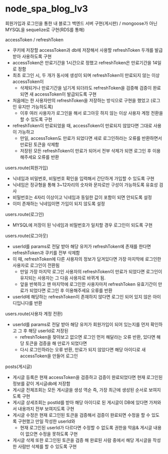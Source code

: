 # node_spa_blog_lv3
회원가입과 로그인을 통한 내 블로그 백엔드 서버 구현(게시판)
/ mongoose가 아닌 MYSQL을 sequelize로 구현(RDS를 통해)

accessToken / refreshToken
* 쿠키에 저장할 accessToken과 db에 저장해서 사용할 refreshToken 두개를 발급받아 사용하도록 구현
* accessToken은 만료기간을 1시간으로 정했고 refreshToken은 만료기간을 14일로 정함
* 최초 로그인 시, 두 개가 동시에 생성이 되며 refreshToken이 만료되지 않는 이상 accessToken이 
  - 삭제되거나 만료기간을 넘기게 되더라도 refreshToken을 검증해 검증이 완료되면 새 accessToken이 발급되도록 구현
* 처음에는 한 사용자만의 refreshToken을 저장하는 방식으로 구현을 했었고 (로그인 유지만 가능하도록)
  - 이후 여러 사용자가 로그인을 해서 로그아웃 하지 않는 이상 사용자 계정 전환을 할 수 있도록 구현
* refreshToken이 만료되었을 때, accessToken이 만료되지 않았다면 그대로 사용이 가능하고
  - 만일, accessToken도 만료가 되었다면 새로 로그인하라는 오류를 반환하면서 만료된 토큰을 삭제함
  - 저장된 모든 refreshToken이 만료가 되어서 전부 삭제가 되면 로그인 후 이용해주세요 오류를 반환
    
users.route(회원가입)
* 닉네임과 비밀번호, 비밀번호 확인을 입력해서 간단하게 가입할 수 있도록 구현
* 닉네임은 정규형을 통해 3~12자리의 숫자와 문자로만 구성이 가능하도록 유효성 검사
* 비밀번호는 4자리 이상이고 닉네임과 동일한 값이 포함이 되면 안되도록 설정
* 이미 존재하는 닉네임이면 가입이 되지 않도록 설정

users.route(로그인)
* MYSQL에 저장이 된 닉네임과 비밀번호가 일치할 경우 로그인이 되도록 구현

users.route(로그아웃)
* userId를 params로 전달 받아 해당 유저가 refreshToken에 존재를 한다면 refreshToken과 쿠키를 전부 삭제함
* 이 때, refreshToken에 다른 사용자의 정보가 담겨있다면 가장 마지막에 로그인한 사용자로 로그인이 전환됨
  - 만일 가장 마지막 로그인 사용자의 refreshToken이 만료가 되었다면 로그인이 유지되는 사용자는 그 다음 사용자로 바뀌게 됨.
  - 앞을 반복하고 맨 마지막에 로그인한 사용자마저 refreshToken 유효기간이 만료가 되었다면 로그인 후 이용해주세요 오류를 반환
* userId에 해당하는 refreshToken이 존재하지 않다면 로그인 되어 있지 않은 아이디입니다를 반환

users.route(사용자 계정 전환)
* userId를 params로 전달 받아 해당 유저가 회원가입이 되어 있는지를 먼저 확인하고 그 후 해당 userId로 저장된
  - refreshToken을 찾아보고 없으면 로그인 먼저 해달라는 오류 반환, 있다면 해당 토큰을 검증을 해 만료가 되었다면
  - 다시 로그인하라는 오류 반환, 만료가 되지 않았다면 해당 아이디로 새 accessToken을 만들어 로그인

posts(게시글)
* 게시글 등록은 현재 accessToken을 검증하고 검증이 완료되었다면 현재 로그인된 정보를 같이 게시글db에 저장함
* 게시글 전체조회는 모든 게시글을 생성 역순 즉, 가장 최근에 생성된 순서로 보여지도록 구현
* 게시글 상세조회는 postId를 받아 해당 아이디로 된 게시글이 DB에 있다면 가져와서 내용까지 전부 보여지도록 구현
* 게시글 수정은 현재 로그인된 토큰을 검증해서 검증이 완료되면 수정을 할 수 있도록 구현했고 만일 작성한 userId와
  - 현재 로그인된 userId가 다르다면 수정할 수 없도록 권한을 막음& 게시글 내용이 없으면 수정을 못하도록 구현
* 게시글 삭제 또한 로그인된 토큰을 검증 해 완료된 사람 중에서 해당 게시글을 작성한 사람만 삭제를 할 수 있도록 구현

  
